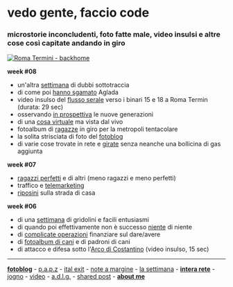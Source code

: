 # vedo gente, faccio code  

### microstorie inconcludenti, foto fatte male, video insulsi e altre cose così capitate andando in giro     

[![](https://drive.google.com/uc?id=1oqcZUeLVGULPsPrhUVFwU7DgSLKX0bPI "Roma Termini - backhome")](https://www.flickr.com/photos/cacioman) 

**week #08**  
- un'altra [settimana](https://cacioman.github.io/20wk08-lasettimana.html) di dubbi sottotraccia      
- di come poi [hanno sgamato](https://cacioman.github.io/19wk36-tredicesima-interarete.html) Aglada  
- video insulso del [flusso serale](https://youtu.be/DR948G9uoOQ) verso i binari 15 e 18 a Roma Termin (durata: 29 sec)   
- osservando [in prospettiva](https://cacioman.github.io/19wk37-affidarsi-interarete.html) le nuove generazioni  
- di una [cosa virtuale](https://cacioman.github.io/20wk08-germanovirtuale-lettioquasi.html) ma vista dal vivo   
- fotoalbum di [ragazze](https://www.flickr.com/gp/cacioman/W4ra2g) in giro per la metropoli tentacolare  
- la solita strisciata di foto del [fotoblog](https://www.flickr.com/photos/cacioman)   
- di varie cose trovate in rete e [girate](https://t.me/cacioshared) senza neanche una bollicina di gas aggiunta  


**week #07**  
- [ragazzi perfetti](https://cacioman.github.io/19wk36-soddisfazioni-interarete.html) e di altri (meno ragazzi e meno perfetti)  
- traffico e [telemarketing](https://cacioman.github.io/19wk36-telemarketing-interarete.html)   
- [riposini](https://www.flickr.com/gp/cacioman/8DxY02) sulla strada di casa    

**week #06**   
- di una [settimana](https://cacioman.github.io/20wk06-uber-lasettimana.html) di gridolini e facili entusiasmi 
- di quando poi effettivamente non è successo [niente](https://cacioman.github.io/19wk36-niente-interarete.html) di niente   
- di [complicate operazioni](https://cacioman.github.io/19wk36-rimettere-interarete.html) finanziare sul dare/avere   
- di [fotoalbum di cani](https://www.flickr.com/gp/cacioman/u139yh) e di padroni di cani  
- di attacco e difesa sotto l'[Arco di Costantino](https://youtu.be/D9MF9bXMbBI) (video insulso, 15 sec)  

---  
[**fotoblog**](https://www.flickr.com/photos/cacioman) - [p.a.p.z](https://cacioman.github.io/papz.html) - [ital exit](https://cacioman.github.io/italexit.html) - [note a margine](https://cacioman.github.io/incrociati.html) - [la settimana](https://cacioman.github.io/lasettimana.html) - [**intera rete**](https://cacioman.github.io/interarete.html) - [jogno](https://cacioman.github.io/jogno.html) - [video](https://www.youtube.com/channel/UCDoy-lXaaJVugJ9bLVSXGJw?view_as=subscriber) - [a.d.l.g.](https://www.youtube.com/channel/UC8B2bq3VdPtSeLzryWwNAlQ) - [shared post](https://t.me/cacioshared) - [**about me**](https://cacioman.github.io/aboutme.html)   
